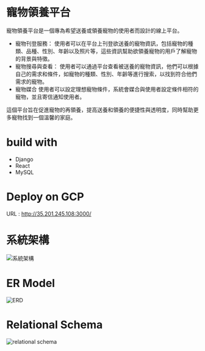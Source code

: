 # 寵物領養平台
寵物領養平台是一個專為希望送養或領養寵物的使用者而設計的線上平台。

* 寵物刊登服務：
使用者可以在平台上刊登欲送養的寵物資訊，包括寵物的種類、品種、性別、年齡以及照片等，這些資訊幫助欲領養寵物的用戶了解寵物的背景與特徵。
* 寵物搜尋與查看：
使用者可以通過平台查看被送養的寵物資訊，他們可以根據自己的需求和條件，如寵物的種類、性別、年齡等進行搜索，以找到符合他們需求的寵物。
* 寵物媒合
使用者可以設定理想寵物條件，系統會媒合與使用者設定條件相符的寵物，並且寄信通知使用者。

這個平台旨在促進寵物的再領養，提高送養和領養的便捷性與透明度，同時幫助更多寵物找到一個溫馨的家庭。

# build with
* Django
* React
* MySQL

# Deploy on GCP
URL : http://35.201.245.108:3000/

# 系統架構
![系統架構](https://github.com/DBMS-Final-Project-3/Adopets/assets/75362546/0f11acb9-ffb4-4903-a57b-3a9d64e99950)

# ER Model
![ERD](https://github.com/DBMS-Final-Project-3/Adopets/assets/75362546/3760444b-860c-43a3-bb50-a43a88b9712b)

# Relational Schema
![relational schema](https://github.com/DBMS-Final-Project-3/Adopets/assets/75362546/f217caeb-363f-4497-94a9-549eab4dc126)




